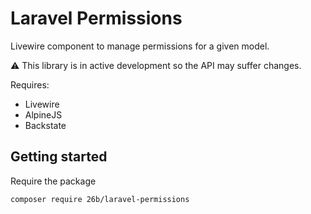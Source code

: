 # Laravel Permissions

Livewire component to manage permissions for a given model. 

⚠️ This library is in active development so the API may suffer changes.

Requires:

- Livewire
- AlpineJS
- Backstate

## Getting started

Require the package

```
composer require 26b/laravel-permissions
```
